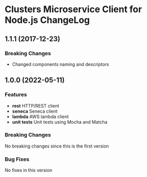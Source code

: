 # Clusters Microservice Client for Node.js ChangeLog

## <a name="1.1.1"></a> 1.1.1 (2017-12-23)

### Breaking Changes
* Changed components naming and descriptors

## <a name="1.0.0"></a> 1.0.0 (2022-05-11)

### Features
* **rest** HTTP/REST client
* **seneca** Seneca client
* **lambda** AWS lambda client
* **unit tests** Unit tests using Mocha and Matcha

### Breaking Changes
No breaking changes since this is the first version

### Bug Fixes
No fixes in this version

